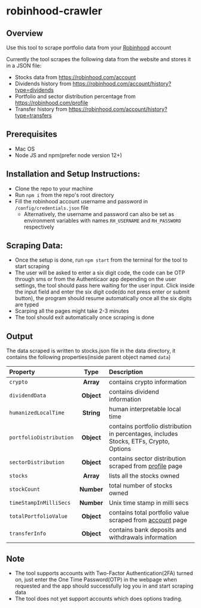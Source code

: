 # robinhood-crawler

## Overview

Use this tool to scrape portfolio data from your [Robinhood](http://www.robinhood.com/) account


Currently the tool scrapes the following data from the website and stores it in a JSON file:

- Stocks data from https://robinhood.com/account
- Dividends history from https://robinhood.com/account/history?type=dividends
- Portfolio and sector distribution percentage from https://robinhood.com/profile
- Transfer history from https://robinhood.com/account/history?type=transfers

## Prerequisites
- Mac OS
- Node JS and npm(prefer node version 12+)

## Installation and Setup Instructions:

- Clone the repo to your machine
- Run `npm i` from the repo's root directory
- Fill the robinhood account username and password in `/config/credentials.json` file
  - Alternatively, the username and password can also be set as environment variables with names `RH_USERNAME` and `RH_PASSWORD` respectively

## Scraping Data:

- Once the setup is done, run `npm start` from the terminal for the tool to start scraping
- The user will be asked to enter a six digit code, the code can be OTP through sms or from the Authenticaor app depending on the user settings, the tool should pass here waiting for the user input. Click inside the input field and enter the six digit code(do not press enter or submit button), the program should resume automatically once all the six digits are typed
- Scarping all the pages might take 2-3 minutes
- The tool should exit automatically once scraping is done

## Output

The data scraped is written to stocks.json file in the data directory, it contains the following properties(inside parent object named `data`)

| Property        | Type           | Description  |
| :------------- |:-------------:| :-----|
| `crypto`     | **Array**   |   contains crypto information |
| `dividendData` | **Object** |  contains dividend information |
| `humanizedLocalTime` | **String** |  human interpretable local time |
| `portfolioDistribution` | **Object** | contains portfolio distribution in percentages, includes Stocks, ETFs, Crypto, Options |
| `sectorDistribution` | **Object** | contains sector distribution scraped from [profile](https://robinhood.com/profile) page |
| `stocks` | **Array** | lists all the stocks owned |
| `stockCount` | **Number** | total number of stocks owned|
| `timeStampInMilliSecs` | **Number** | Unix time stamp in milli secs |
| `totalPortfolioValue` | **Object** | contains total portfolio value scraped from [account](https://robinhood.com/account) page|
| `transferInfo` | **Object** | contains bank deposits and withdrawals information|

## Note

- The tool supports accounts with Two-Factor Authentication(2FA) turned on, just enter the One Time Password(OTP) in the webpage when requested and the app should successfully log you in and start scraping data
- The tool does not yet support accounts which does options trading.
